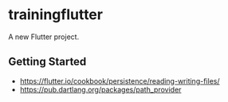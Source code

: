 # trainingflutter

A new Flutter project.

## Getting Started

- https://flutter.io/cookbook/persistence/reading-writing-files/
- https://pub.dartlang.org/packages/path_provider
